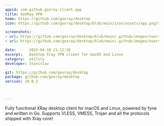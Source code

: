 ```yaml
---
appid: com.github.goxray.client.app
title: GoXRay VPN
home: https://github.com/goxray/desktop
icon: https://github.com/goxray/desktop/blob/main/icon/assets/app.png?raw=true

screenshots:
- url: https://github.com/goxray/desktop/blob/main/.github/images/overview_screenshot.png?raw=true
- url: https://github.com/goxray/desktop/blob/main/.github/images/overview_screenshot_linux.jpg?raw=true

date:      2025-04-10 21:12:16
excerpt:   Desktop Xray VPN client for macOS and Linux
category:  utility
developer: Stanislav

git: https://github.com/goxray/desktop
package: github.com/goxray/desktop
version: v0.0.3



---
```


Fully functional XRay desktop client for macOS and Linux, powered by fyne and written in Go. Supports VLESS, VMESS, Trojan and all the protocols shipped with Xray core!
